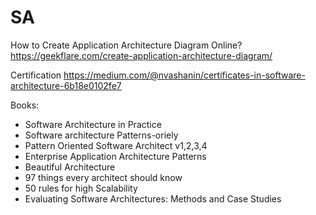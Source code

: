 # SA
How to Create Application Architecture Diagram Online?
https://geekflare.com/create-application-architecture-diagram/

Certification
https://medium.com/@nvashanin/certificates-in-software-architecture-6b18e0102fe7



Books:
- Software Architecture in Practice 
- Software architecture Patterns-oriely
- Pattern Oriented Software Architect v1,2,3,4
- Enterprise Application Architecture Patterns
- Beautiful Architecture
- 97 things every architect should know
- 50 rules for high Scalability
- Evaluating Software Architectures: Methods and Case Studies
